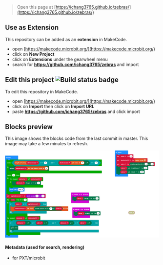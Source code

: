 
> Open this page at [https://ichang3765.github.io/zebras/](https://ichang3765.github.io/zebras/)

## Use as Extension

This repository can be added as an **extension** in MakeCode.

* open [https://makecode.microbit.org/](https://makecode.microbit.org/)
* click on **New Project**
* click on **Extensions** under the gearwheel menu
* search for **https://github.com/ichang3765/zebras** and import

## Edit this project ![Build status badge](https://github.com/ichang3765/zebras/workflows/MakeCode/badge.svg)

To edit this repository in MakeCode.

* open [https://makecode.microbit.org/](https://makecode.microbit.org/)
* click on **Import** then click on **Import URL**
* paste **https://github.com/ichang3765/zebras** and click import

## Blocks preview

This image shows the blocks code from the last commit in master.
This image may take a few minutes to refresh.

![A rendered view of the blocks](https://github.com/ichang3765/zebras/raw/master/.github/makecode/blocks.png)

#### Metadata (used for search, rendering)

* for PXT/microbit
<script src="https://makecode.com/gh-pages-embed.js"></script><script>makeCodeRender("{{ site.makecode.home_url }}", "{{ site.github.owner_name }}/{{ site.github.repository_name }}");</script>
